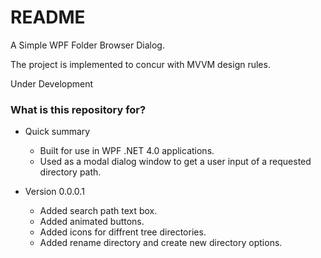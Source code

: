# README #

A Simple WPF Folder Browser Dialog.

The project is implemented to concur with MVVM design rules.

Under Development

### What is this repository for? ###

* Quick summary 
    * Built for use in WPF .NET 4.0 applications.
    * Used as a modal dialog window to get a user input of a requested directory path.
	

* Version 0.0.0.1
    * Added search path text box.
    * Added animated buttons.
    * Added icons for diffrent tree directories.
    * Added rename directory and create new directory options.